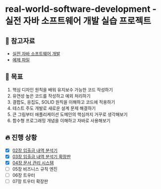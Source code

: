 # real-world-software-development - 실전 자바 소프트웨어 개발 실습 프로젝트

## 📘 참고자료

- [실전 자바 소프트웨어 개발](https://book.naver.com/bookdb/book_detail.nhn?bid=16380743)
- [예제 파일](https://github.com/Iteratr-Learning/Real-World-Software-Development)

## 🧸 목표
1. 핵심 디자인 원칙을 배워 유지보수 가능한 코드 작성하기
2. 유연성 높은 코드를 작성하고 예외 처리하기
3. 결합도, 응집도, SOLID 원칙을 이해하고 코드에 적용하기
4. 테스트 주도 개발로 새로운 설계 문제 해결하기
5. 큰 그림부터 애플리케이션 도메인의 핵심까지 거꾸로 생각해보기
6. 함수형 프로그래밍 개념을 이해하고 자바로 사용해보기

## 🔥 진행 상황
- [X] [02장 입출금 내역 분석기](https://github.com/yoo-jaein/real-world-software-development/blob/main/docs/chapter_02/chapter_02.md)
- [X] [03장 입출금 내역 분석기 확장판](https://github.com/yoo-jaein/real-world-software-development/blob/main/docs/chapter_03/chapter_03.md)
- [X] [04장 문서 관리 시스템](https://github.com/yoo-jaein/real-world-software-development/blob/main/docs/chapter_04/chapter_04.md)
- [ ] 05장 비즈니스 규칙 엔진
- [ ] 06장 트우터
- [ ] 07장 트우터 확장판
